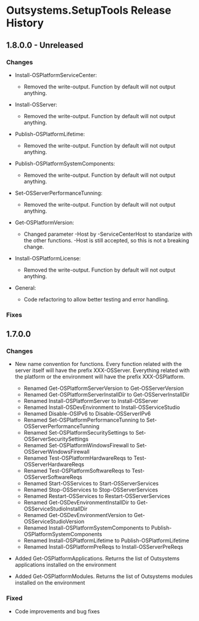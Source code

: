 # Outsystems.SetupTools Release History

## 1.8.0.0 - Unreleased

### Changes

- Install-OSPlatformServiceCenter:
  - Removed the write-output. Function by default will not output anything.

- Install-OSServer:
  - Removed the write-output. Function by default will not output anything.

- Publish-OSPlatformLifetime:
  - Removed the write-output. Function by default will not output anything.

- Publish-OSPlatformSystemComponents:
  - Removed the write-output. Function by default will not output anything.

- Set-OSServerPerformanceTunning:
  - Removed the write-output. Function by default will not output anything.

- Get-OSPlatformVersion:
  - Changed parameter -Host by -ServiceCenterHost to standarize with the other functions. -Host is still accepted, so this is not a breaking change.

- Install-OSPlatformLicense:
  - Removed the write-output. Function by default will not output anything.

- General:
  - Code refactoring to allow better testing and error handling.

### Fixes

## 1.7.0.0

### Changes

- New name convention for functions. Every function related with the server itself will have the prefix XXX-OSServer. Everything related with the platform or the environment will have the prefix XXX-OSPlatform.
  - Renamed Get-OSPlatformServerVersion to Get-OSServerVersion
  - Renamed Get-OSPlatformServerInstallDir to Get-OSServerInstallDir
  - Renamed Install-OSPlatformServer to Install-OSServer
  - Renamed Install-OSDevEnvironment to Install-OSServiceStudio
  - Renamed Disable-OSIPv6 to Disable-OSServerIPv6
  - Renamed Set-OSPlatformPerformanceTunning to Set-OSServerPerformanceTunning
  - Renamed Set-OSPlatformSecuritySettings to Set-OSServerSecuritySettings
  - Renamed Set-OSPlatformWindowsFirewall to Set-OSServerWindowsFirewall
  - Renamed Test-OSPlatformHardwareReqs to Test-OSServerHardwareReqs
  - Renamed Test-OSPlatformSoftwareReqs to Test-OSServerSoftwareReqs
  - Renamed Start-OSServices to Start-OSServerServices
  - Renamed Stop-OSServices to Stop-OSServerServices
  - Renamed Restart-OSServices to Restart-OSServerServices
  - Renamed Get-OSDevEnvironmentInstallDir to Get-OSServiceStudioInstallDir
  - Renamed Get-OSDevEnvironmentVersion to Get-OSServiceStudioVersion
  - Renamed Install-OSPlatformSystemComponents to Publish-OSPlatformSystemComponents
  - Renamed Install-OSPlatformLifetime to Publish-OSPlatformLifetime
  - Renamed Install-OSPlatformPreReqs to Install-OSServerPreReqs

- Added Get-OSPlatformApplications. Returns the list of Outsystems applications installed on the environment
- Added Get-OSPlatformModules. Returns the list of Outsystems modules installed on the environment

### Fixed

- Code improvements and bug fixes
